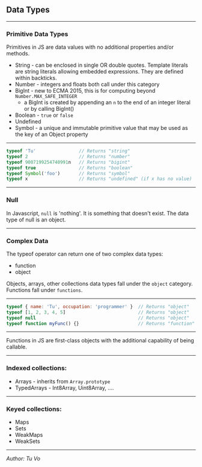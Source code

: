 ## Data Types

---

### Primitive Data Types

Primitives in JS are data values with no additional properties and/or methods.

- String - can be enclosed in single OR double quotes. Template literals are string literals allowing embedded expressions. They are defined within backticks.
- Number - integers and floats both call under this category
- BigInt - new to ECMA 2015, this is for computing beyond `Number.MAX_SAFE_INTEGER`
  - a BigInt is created by appending an `n` to the end of an integer literal or by calling BigInt()
- Boolean - `true` or `false`
- Undefined
- Symbol - a unique and immutable primitive value that may be used as the key of an Object property

---

```js
typeof 'Tu'                // Returns "string"
typeof 2                   // Returns "number"
typeof 9007199254740991n   // Returns "bigint"
typeof true                // Returns "boolean"
typeof Symbol('foo')       // Returns "symbol"
typeof x                   // Returns "undefined" (if x has no value)
```

---

### Null

In Javascript, `null` is 'nothing'. It is something that doesn't exist. The data type of null is an object.

---

### Complex Data

The typeof operator can return one of two complex data types:

- function
- object

Objects, arrays, other collections data types fall under the `object` category.
Functions fall under `functions`.

---

```js
typeof { name: 'Tu', occupation: 'programmer' }  // Returns "object"
typeof [1, 2, 3, 4, 5]                           // Returns "object"
typeof null                                      // Returns "object"
typeof function myFunc() {}                      // Returns "function"
```

---

Functions in JS are first-class objects with the additional capability of being callable.

---

### Indexed collections:

- Arrays - inherits from `Array.prototype`
- TypedArrays - Int8Array, Uint8Array, ....

---

### Keyed collections:

- Maps
- Sets
- WeakMaps
- WeakSets

---

_Author: Tu Vo_
